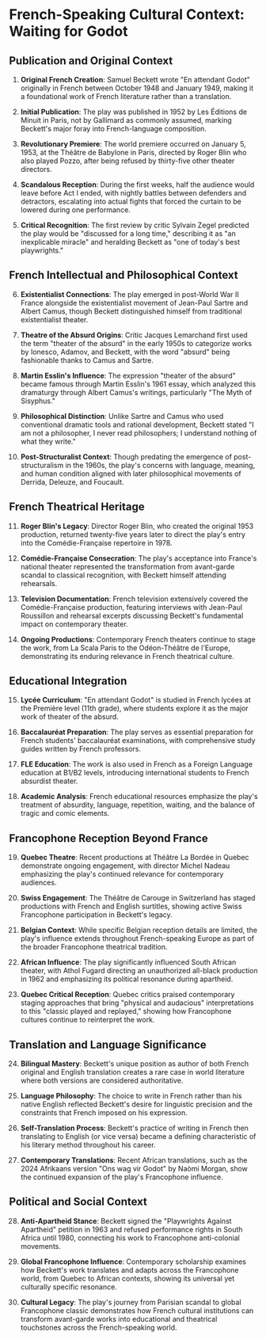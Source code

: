 # French-Speaking Cultural Context: Waiting for Godot

## Publication and Original Context

1. **Original French Creation**: Samuel Beckett wrote "En attendant Godot" originally in French between October 1948 and January 1949, making it a foundational work of French literature rather than a translation.

2. **Initial Publication**: The play was published in 1952 by Les Éditions de Minuit in Paris, not by Gallimard as commonly assumed, marking Beckett's major foray into French-language composition.

3. **Revolutionary Premiere**: The world premiere occurred on January 5, 1953, at the Théâtre de Babylone in Paris, directed by Roger Blin who also played Pozzo, after being refused by thirty-five other theater directors.

4. **Scandalous Reception**: During the first weeks, half the audience would leave before Act I ended, with nightly battles between defenders and detractors, escalating into actual fights that forced the curtain to be lowered during one performance.

5. **Critical Recognition**: The first review by critic Sylvain Zegel predicted the play would be "discussed for a long time," describing it as "an inexplicable miracle" and heralding Beckett as "one of today's best playwrights."

## French Intellectual and Philosophical Context

6. **Existentialist Connections**: The play emerged in post-World War II France alongside the existentialist movement of Jean-Paul Sartre and Albert Camus, though Beckett distinguished himself from traditional existentialist theater.

7. **Theatre of the Absurd Origins**: Critic Jacques Lemarchand first used the term "theater of the absurd" in the early 1950s to categorize works by Ionesco, Adamov, and Beckett, with the word "absurd" being fashionable thanks to Camus and Sartre.

8. **Martin Esslin's Influence**: The expression "theater of the absurd" became famous through Martin Esslin's 1961 essay, which analyzed this dramaturgy through Albert Camus's writings, particularly "The Myth of Sisyphus."

9. **Philosophical Distinction**: Unlike Sartre and Camus who used conventional dramatic tools and rational development, Beckett stated "I am not a philosopher, I never read philosophers; I understand nothing of what they write."

10. **Post-Structuralist Context**: Though predating the emergence of post-structuralism in the 1960s, the play's concerns with language, meaning, and human condition aligned with later philosophical movements of Derrida, Deleuze, and Foucault.

## French Theatrical Heritage

11. **Roger Blin's Legacy**: Director Roger Blin, who created the original 1953 production, returned twenty-five years later to direct the play's entry into the Comédie-Française repertoire in 1978.

12. **Comédie-Française Consecration**: The play's acceptance into France's national theater represented the transformation from avant-garde scandal to classical recognition, with Beckett himself attending rehearsals.

13. **Television Documentation**: French television extensively covered the Comédie-Française production, featuring interviews with Jean-Paul Roussillon and rehearsal excerpts discussing Beckett's fundamental impact on contemporary theater.

14. **Ongoing Productions**: Contemporary French theaters continue to stage the work, from La Scala Paris to the Odéon-Théâtre de l'Europe, demonstrating its enduring relevance in French theatrical culture.

## Educational Integration

15. **Lycée Curriculum**: "En attendant Godot" is studied in French lycées at the Première level (11th grade), where students explore it as the major work of theater of the absurd.

16. **Baccalauréat Preparation**: The play serves as essential preparation for French students' baccalauréat examinations, with comprehensive study guides written by French professors.

17. **FLE Education**: The work is also used in French as a Foreign Language education at B1/B2 levels, introducing international students to French absurdist theater.

18. **Academic Analysis**: French educational resources emphasize the play's treatment of absurdity, language, repetition, waiting, and the balance of tragic and comic elements.

## Francophone Reception Beyond France

19. **Quebec Theatre**: Recent productions at Théâtre La Bordée in Quebec demonstrate ongoing engagement, with director Michel Nadeau emphasizing the play's continued relevance for contemporary audiences.

20. **Swiss Engagement**: The Théâtre de Carouge in Switzerland has staged productions with French and English surtitles, showing active Swiss Francophone participation in Beckett's legacy.

21. **Belgian Context**: While specific Belgian reception details are limited, the play's influence extends throughout French-speaking Europe as part of the broader Francophone theatrical tradition.

22. **African Influence**: The play significantly influenced South African theater, with Athol Fugard directing an unauthorized all-black production in 1962 and emphasizing its political resonance during apartheid.

23. **Quebec Critical Reception**: Quebec critics praised contemporary staging approaches that bring "physical and audacious" interpretations to this "classic played and replayed," showing how Francophone cultures continue to reinterpret the work.

## Translation and Language Significance

24. **Bilingual Mastery**: Beckett's unique position as author of both French original and English translation creates a rare case in world literature where both versions are considered authoritative.

25. **Language Philosophy**: The choice to write in French rather than his native English reflected Beckett's desire for linguistic precision and the constraints that French imposed on his expression.

26. **Self-Translation Process**: Beckett's practice of writing in French then translating to English (or vice versa) became a defining characteristic of his literary method throughout his career.

27. **Contemporary Translations**: Recent African translations, such as the 2024 Afrikaans version "Ons wag vir Godot" by Naòmi Morgan, show the continued expansion of the play's Francophone influence.

## Political and Social Context

28. **Anti-Apartheid Stance**: Beckett signed the "Playwrights Against Apartheid" petition in 1963 and refused performance rights in South Africa until 1980, connecting his work to Francophone anti-colonial movements.

29. **Global Francophone Influence**: Contemporary scholarship examines how Beckett's work translates and adapts across the Francophone world, from Quebec to African contexts, showing its universal yet culturally specific resonance.

30. **Cultural Legacy**: The play's journey from Parisian scandal to global Francophone classic demonstrates how French cultural institutions can transform avant-garde works into educational and theatrical touchstones across the French-speaking world.